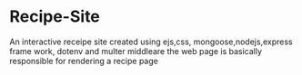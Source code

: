 # Recipe-Site
An interactive receipe site created using ejs,css, mongoose,nodejs,express frame work, dotenv and multer middleare
the web page is basically responsible for rendering a recipe page
